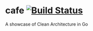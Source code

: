 # cafe [![Build Status](https://travis-ci.org/screwyprof/cafe.svg?branch=master)](https://travis-ci.org/screwyprof/cafe)

A showcase of Clean Architecture in Go
